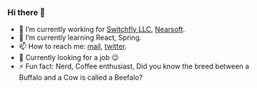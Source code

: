 ### Hi there 👋

<!--
**Ariel-Isaacm/Ariel-Isaacm** is a ✨ _special_ ✨ repository because its `README.md` (this file) appears on your GitHub profile.

Here are some ideas to get you started:

- 🔭 I’m currently working on ...
- 🌱 I’m currently learning ...
- 👯 I’m looking to collaborate on ...
- 🤔 I’m looking for help with ...
- 💬 Ask me about ...
- 📫 How to reach me: ...
- 😄 Pronouns: ...
- ⚡ Fun fact: ...
-->
- 🔭 I’m currently working for [Switchfly LLC](https://www.switchfly.com/), [Nearsoft](https://nearsoft.com/).
- 🌱 I’m currently learning React, Spring.
- 📫 How to reach me: [mail](mailto:ariel.isaacm@gmail.com), [twitter](https://twitter.com/overhaul_ai).
- 🚀 Currently looking for a job 😉
- ⚡ Fun fact: Nerd, Coffee enthusiast, Did you know the breed between a Buffalo and a Cow is called a Beefalo?
